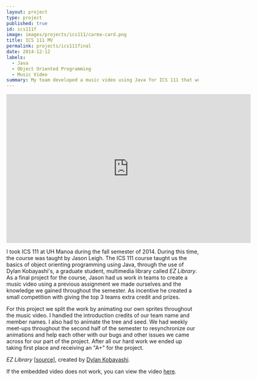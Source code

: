 ```yaml
---
layout: project
type: project
published: true
id: ics111f
image: images/projects/ics111/carma-card.png
title: ICS 111 MV
permalink: projects/ics111final
date: 2014-12-12
labels:
  - Java
  - Object Oriented Programming
  - Music Video
summary: My team developed a music video using Java for ICS 111 that won first place out of the entire class.
---
```


<center><iframe width="640" height="390" src="https://www.youtube.com/embed/vT3JbCcj6Jc" frameborder="0" allowfullscreen></iframe></center>

I took ICS 111 at UH Manoa during the fall semester of 2014. During this time, the course was taught by Jason Leigh. The ICS 111 course taught us the basics of object orienting programming using Java, through the use of Dylan Kobayashi's, a graduate student, multimedia library called <i>EZ Library</i>. As a final project for the course, Jason had us work in teams to create a music video using a previous assignment we made ourselves and the knowledge we gained throughout the semester. As incentive he created a small competition with giving the top 3 teams extra credit and prizes.

For this project we split the work by animating our own sprites throughout the music video. I handled the introduction credits of our team name and member names. I also had to animate the tree and seed. We had weekly meet-ups throughout the second half of the semester to resynchronize our animations and help each other with our bugs and other issues we came across for our part of the project. After all our hard work we ended up taking first place and receiving an "A+" for the project.

<i>EZ Library</i> [[source](http://www2.hawaii.edu/~dylank/ics111/)], created by [Dylan Kobayashi](http://www2.hawaii.edu/~dylank/about/).

If the embedded video does not work, you can view the video [here](https://youtu.be/vT3JbCcj6Jc).
<div style="height:50px;"></div>
